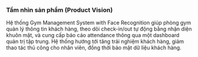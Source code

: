 ### Tầm nhìn sản phẩm (Product Vision)

Hệ thống Gym Management System with Face Recognition giúp phòng gym quản lý thông tin khách hàng, theo dõi check-in/out tự động bằng nhận diện khuôn mặt, và cung cấp báo cáo attendance thông qua một dashboard quản trị tập trung. Hệ thống hướng tới tăng trải nghiệm khách hàng, giảm thao tác thủ công cho nhân viên, đồng thời bảo mật dữ liệu khách hàng.